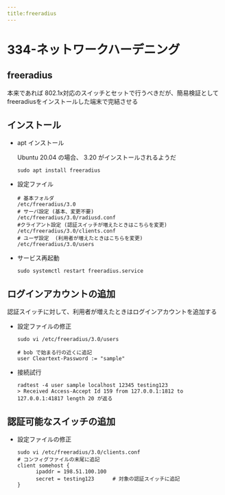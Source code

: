 ```yaml
---
title:freeradius
---
```

# 334-ネットワークハーデニング

## freeradius

本来であれば 802.1x対応のスイッチとセットで行うべきだが、簡易検証としてfreeradiusをインストールした端末で完結させる

## インストール

- apt インストール

  Ubuntu 20.04 の場合、 3.20 がインストールされるようだ
  ``` 
  sudo apt install freeradius
  ```
- 設定ファイル

  ```
  # 基本フォルダ
  /etc/freeradius/3.0
  # サーバ設定 (基本、変更不要)
  /etc/freeradius/3.0/radiusd.conf
  #クライアント設定 (認証スイッチが増えたときはこちらを変更)
  /etc/freeradius/3.0/clients.conf
  # ユーザ設定  (利用者が増えたときはこちらを変更)
  /etc/freeradius/3.0/users
  ```
- サービス再起動
  ```
  sudo systemctl restart freeradius.service
  ```

## ログインアカウントの追加

認証スイッチに対して、利用者が増えたときはログインアカウントを追加する

- 設定ファイルの修正
  ```
  sudo vi /etc/freeradius/3.0/users
  
  # bob で始まる行の近くに追記
  user Cleartext-Password := "sample"  
  ```
- 接続試行
  ```
  radtest -4 user sample localhost 12345 testing123
  > Received Access-Accept Id 159 from 127.0.0.1:1812 to 127.0.0.1:41817 length 20 が返る
  ```

## 認証可能なスイッチの追加

- 設定ファイルの修正

  ```
  sudo vi /etc/freeradius/3.0/clients.conf
  # コンフィグファイルの末尾に追記
  client somehost {
        ipaddr = 198.51.100.100
        secret = testing123      # 対象の認証スイッチに追記
  }
  ```


